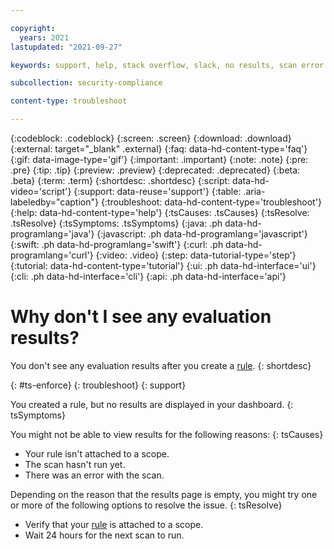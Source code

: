 ```yaml
---

copyright:
  years: 2021
lastupdated: "2021-09-27"

keywords: support, help, stack overflow, slack, no results, scan error

subcollection: security-compliance

content-type: troubleshoot

---
```


{:codeblock: .codeblock}
{:screen: .screen}
{:download: .download}
{:external: target="_blank" .external}
{:faq: data-hd-content-type='faq'}
{:gif: data-image-type='gif'}
{:important: .important}
{:note: .note}
{:pre: .pre}
{:tip: .tip}
{:preview: .preview}
{:deprecated: .deprecated}
{:beta: .beta}
{:term: .term}
{:shortdesc: .shortdesc}
{:script: data-hd-video='script'}
{:support: data-reuse='support'}
{:table: .aria-labeledby="caption"}
{:troubleshoot: data-hd-content-type='troubleshoot'}
{:help: data-hd-content-type='help'}
{:tsCauses: .tsCauses}
{:tsResolve: .tsResolve}
{:tsSymptoms: .tsSymptoms}
{:java: .ph data-hd-programlang='java'}
{:javascript: .ph data-hd-programlang='javascript'}
{:swift: .ph data-hd-programlang='swift'}
{:curl: .ph data-hd-programlang='curl'}
{:video: .video}
{:step: data-tutorial-type='step'}
{:tutorial: data-hd-content-type='tutorial'}
{:ui: .ph data-hd-interface='ui'}
{:cli: .ph data-hd-interface='cli'}
{:api: .ph data-hd-interface='api'}

# Why don't I see any evaluation results?

You don't see any evaluation results after you create a [rule](/docs/security-compliance?topic=security-compliance-rules-define). 
{: shortdesc}

{: #ts-enforce}
{: troubleshoot} 
{: support}

You created a rule, but no results are displayed in your dashboard.
{: tsSymptoms}

You might not be able to view results for the following reasons:
{: tsCauses}

* Your rule isn't attached to a scope.
* The scan hasn't run yet.
* There was an error with the scan.

Depending on the reason that the results page is empty, you might try one or more of the following options to resolve the issue.
{: tsResolve}

* Verify that your [rule](/docs/security-compliance?topic=security-compliance-rules-apply) is attached to a scope.
* Wait 24 hours for the next scan to run.

